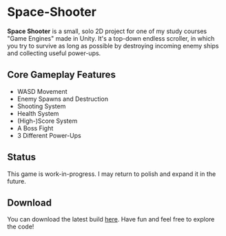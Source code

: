 # Space-Shooter
**Space Shooter** is a small, solo 2D project for one of my study courses "Game Engines" made in Unity. It's a top-down endless scroller, in which you try to survive as long as possible by destroying incoming enemy ships and collecting useful power-ups.

## Core Gameplay Features
- WASD Movement
- Enemy Spawns and Destruction
- Shooting System
- Health System
- (High-)Score System
- A Boss Fight
- 3 Different Power-Ups

## Status
This game is work-in-progress. I may return to polish and expand it in the future.

## Download
You can download the latest build [here](https://github.com/SimplyyTobi/Space-Shooter/releases).
Have fun and feel free to explore the code!
